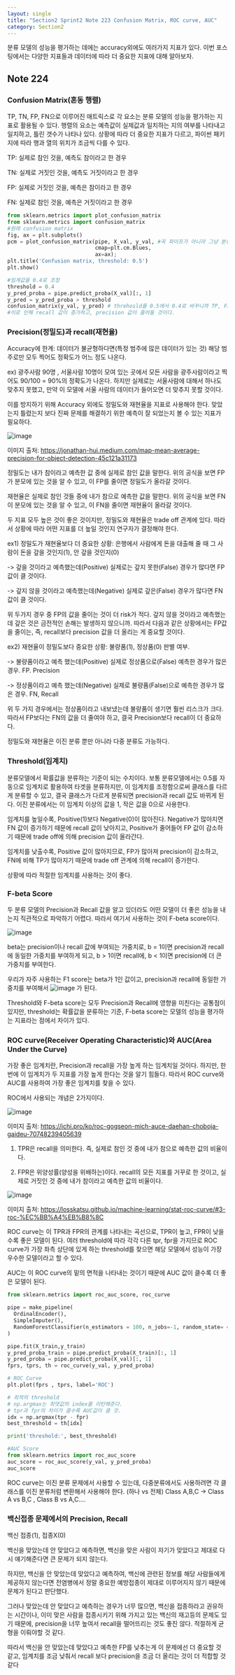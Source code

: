```yaml
---
layout: single
title: "Section2 Sprint2 Note 223 Confusion Matrix, ROC curve, AUC"
category: Section2
---
```


분류 모델의 성능을 평가하는 데에는 accuracy외에도 여러가지 지표가 있다. 이번 포스팅에서는 다양한 지표들과 데이터에 따라 더 중요한 지표에 대해 알아보자.

## Note 224
### Confusion Matrix(혼동 행렬)
TP, TN, FP, FN으로 이루어진 매트릭스로 각 요소는 분류 모델의 성능을 평가하는 지표로 활용될 수 있다. 행렬의 요소는 예측값이 실제값과 일치하는 지의 여부를 나타내고 일치하고, 틀린 갯수가 나타나 있다.
상황에 따라 더 중요한 지표가 다르고, 파이썬 패키지에 따라 행과 열의 위치가 조금씩 다를 수 있다.

TP: 실제로 참인 것을, 예측도 참이라고 한 경우

TN: 실제로 거짓인 것을, 예측도 거짓이라고 한 경우

FP: 실제로 거짓인 것을, 예측은 참이라고 한 경우

FN: 실제로 참인 것을, 예측은 거짓이라고 한 경우

```python
from sklearn.metrics import plot_confusion_matrix
from sklearn.metrics import confusion_matrix
#원래 confusion matrix
fig, ax = plt.subplots()
pcm = plot_confusion_matrix(pipe, X_val, y_val, #꼭 파이프가 아니라 그냥 분류 모델 넣으도 됨.
                            cmap=plt.cm.Blues,
                            ax=ax);
plt.title('Confusion matrix, threshold: 0.5')
plt.show()

#임계값을 0.4로 조정
threshold = 0.4
y_pred_proba = pipe.predict_proba(X_val)[:, 1]
y_pred = y_pred_proba > threshold
confusion_matrix(y_val, y_pred) # threhosld를 0.5에서 0.4로 바꾸니까 TP, FP값이 증가하고 FN,TN 값이 감소한다.
#이로 인해 recall 값이 증가하고, precision 값이 줄어들 것이다.
```

### Precision(정밀도)과 recall(재현율)

Accuracy에 한계: 데이터가 불균형하다면(특정 범주에 많은 데이터가 있는 것) 해당 범주로만 모두 찍어도 정확도가 어느 정도 나온다.

ex) 광주사람 90명 , 서울사람 10명이 모여 있는 곳에서 모든 사람을 광주사람이라고 찍어도 90/100 = 90%의 정확도가 나온다.
하지만 실제로는 서울사람에 대해서 하나도 맞추지 못했고, 만약 이 모델에 서울 사람의 데이터가 들어오면 더 맞추지 못할 것이다.

이를 방지하기 위해 Accuracy 외에도 정밀도와 재현율을 지표로 사용해야 한다. 맞았는지 틀렸는지 보다 진짜 문제를 해결하기 위한 예측이 잘 되었는지 볼 수 있는 지표가 필요하다.

![image](https://user-images.githubusercontent.com/97672187/156737980-9d9fdf7c-e6c6-4b4b-b0c1-c8a0018b8d6c.png)

이미지 출처: https://jonathan-hui.medium.com/map-mean-average-precision-for-object-detection-45c121a31173

정밀도는 내가 참이라고 예측한 값 중에 실제로 참인 값을 말한다. 위의 공식을 보면 FP가 분모에 있는 것을 알 수 있고, 이 FP를 줄이면 정밀도가 올라갈 것이다.

재현율은 실제로 참인 것들 중에 내가 참으로 예측한 값을 말한다. 위의 공식을 보면 FN이 분모에 있는 것을 알 수 있고, 이 FN을 줄이면 재현율이 올라갈 것이다.

두 지표 모두 높은 것이 좋은 것이지만, 정밀도와 재현율은 trade off 관계에 있다. 따라서 상황에 따라 어떤 지표를 더 높일 것인지 연구자가 결정해야 한다.

ex1) 정밀도가 재현율보다 더 중요한 상황: 은행에서 사람에게 돈을 대출해 줄 때 그 사람이 돈을 갚을 것인지(1), 안 갚을 것인지(0)

-> 갚을 것이라고 예측했는데(Positive) 실제로는 갚지 못한(False) 경우가 많다면 FP 값이 클 것이다.

-> 갚지 않을 것이라고 예측했는데(Negative) 실제로 갚은(False) 경우가 많다면 FN 값이 클 것이다.

위 두가지 경우 중 FP의 값을 줄이는 것이 더 risk가 적다. 갚지 않을 것이라고 예측했는데 갚은 것은 금전적인 손해는 발생하지 않으니까. 따라서 다음과 같은 상황에서는 FP값을 줄이는, 즉,
recall보다 precision 값을 더 올리는 게 중요할 것이다.

ex2) 재현율이 정밀도보다 중요한 상황: 불량품(1), 정상품(0) 판별 여부.

-> 불량품이라고 예측 했는데(Positive) 실제로 정상품으로(False) 예측한 경우가 많은 경우. FP. Precision

-> 정상품이라고 예측 했는데(Negative) 실제로 불량품(False)으로 예측한 경우가 많은 경우. FN, Recall

위 두 가지 경우에서는 정상품이라고 내보냈는데 불량품이 생기면 훨씬 리스크가 크다. 따라서 FP보다는 FN의 값을 더 줄여야 하고, 결국 Precision보다 recall이 더 중요하다.

정밀도와 재현율은 이진 분류 뿐만 아니라 다중 분류도 가능하다.

### Threshold(임계치)
분류모델에서 확률값을 분류하는 기준이 되는 수치이다. 보통 분류모델에서는 0.5를 자동으로 임계치로 활용하여 타겟을 분류하지만, 이 임계치를 조정함으로써 클래스를 다르게 분류할 수 있고,
결국 클래스가 다르게 분류되면 precision과 recall 값도 바뀌게 된다. 이진 분류에서는 이 임계치 이상의 값을 1, 작은 값을 0으로 사용한다.

임계치를 높일수록, Positive(1)보다 Negative(0)이 많아진다. Negative가 많아지면 FN 값이 증가하기 때문에 recall 값이 낮아지고, Positive가 줄어들어 FP 값이 감소하기 때문에 trade off에 의해
precision 값이 올라간다.

임계치를 낮출수록, Positive 값이 많아지므로, FP가 많아져 precision이 감소하고, FN에 비해 TP가 많아지기 때문에 trade off 관계에 의해 recall이 증가한다.

상황에 따라 적절한 임계치를 사용하는 것이 좋다.

### F-beta Score
두 분류 모델의 Precision과 Recall 값을 알고 있더라도 어떤 모델이 더 좋은 성능을 내는지 직관적으로 파악하기 어렵다. 따라서 여기서 사용하는 것이 F-beta score이다. 

![image](https://user-images.githubusercontent.com/97672187/156741437-f9293b63-3d98-46ce-b82e-1cf89bf2b9a4.png)

beta는 precision이나 recall 값에 부여되는 가중치로, b = 1이면 precision과 recall에 동일한 가중치를 부여하게 되고, b > 1이면 recall에, b < 1이면 precision에 더 큰 가중치를 부여한다.

우리가 자주 사용하는 F1 score는 beta가 1인 값이고, precision과 recall에 동일한 가중치를 부여해서 ![image](https://user-images.githubusercontent.com/97672187/156741816-4a770f24-bfef-4c2c-9251-256bfc275927.png)
가 된다.

Threshold와 F-beta score는 모두 Precision과 Recall에 영향을 미친다는 공통점이 있지만, threshold는 확률값을 분류하는 기준, F-beta score는 모델의 성능을 평가하는 지표라는 점에서 차이가 있다.

### ROC curve(Receiver Operating Characteristic)와 AUC(Area Under the Curve)
가장 좋은 임계치란, Precision과 recall을 가장 높게 하는 임계치일 것이다. 하지만, 한 번에 이 임계치가 두 지표를 가장 높게 한다는 것을 알기 힘들다. 따라서 ROC curve와 AUC를 사용하여
가장 좋은 임계치를 찾을 수 있다.

ROC에서 사용되는 개념은 2가지이다.

![image](https://user-images.githubusercontent.com/97672187/156743849-f8dee67b-c3a9-4113-ad05-504776103223.png)

이미지 출처: https://ichi.pro/ko/roc-gogseon-mich-auce-daehan-choboja-gaideu-70748239405639

1) TPR은 recall을 의미한다. 즉, 실제로 참인 것 중에 내가 참으로 예측한 값의 비율이다.

2) FPR은 위양성률(양성을 위배하는)이다. recall의 모든 지표를 거꾸로 한 것이고, 실제로 거짓인 것 중에 내가 참이라고 예측한 값의 비율이다.

![image](https://user-images.githubusercontent.com/97672187/156744802-45f486ba-8057-4a87-88f9-2759ca0111d6.png)

이미지 출처: https://losskatsu.github.io/machine-learning/stat-roc-curve/#3-roc-%EC%BB%A4%EB%B8%8C

ROC curve는 이 TPR과 FPR의 관계를 나타내는 곡선으로, TPR이 높고, FPR이 낮을수록 좋은 모델이 된다. 여러 threshold에 따라 각각 다른 tpr, fpr을 가지므로 ROC curve가 가장 좌측 상단에 있게 하는 threshold를 찾으면 해당 모델에서 성능이
가장 우수한 모델이라고 할 수 있다.

AUC는 이 ROC curve의 밑의 면적을 나타내는 것이기 때문에 AUC 값이 클수록 더 좋은 모델이 된다.

```python
from sklearn.metrics import roc_auc_score, roc_curve

pipe = make_pipeline(
  OrdinalEncoder(),
  SimpleImputer(),
  RandomForestClassifier(n_estimators = 100, n_jobs=-1, random_state= 42, max_depth= 8, oob_score=True, min_samples_leaf = 5, min_samples_split= 2)
)

pipe.fit(X_train,y_train)
y_pred_proba_train = pipe.predict_proba(X_train)[:, 1] 
y_pred_proba = pipe.predict_proba(X_val)[:, 1] 
fprs, tprs, th = roc_curve(y_val, y_pred_proba)

# ROC Curve
plt.plot(fprs , tprs, label='ROC')

# 최적의 threshold
# np.argmax는 최댓값의 index를 리턴해준다.
# tpr과 fpr의 차이가 클수록 AUC값이 클 것.
idx = np.argmax(tpr - fpr)
best_threshold = th[idx]

print('threshold:', best_threshold)

#AUC Score
from sklearn.metrics import roc_auc_score
auc_score = roc_auc_score(y_val, y_pred_proba)
auc_score

```

ROC curve는 이진 분류 문제에서 사용할 수 있는데, 다중분류에서도 사용하려면 각 클래스를 이진 분류처럼 변환해서 사용해야 한다. (하나 vs 전체)
Class A,B,C -> Class A vs B,C , Class B vs A,C....

### 백신접종 문제에서의 Precision, Recall
백신 접종(1), 접종X(0)

백신을 맞았는데 안 맞았다고 예측하면, 백신을 맞은 사람이 자기가 맞았다고 제대로 다시 얘기해준다면 큰 문제가 되지 않는다.

하지만, 백신을 안 맞았는데 맞았다고 예측하여, 백신에 관련된 정보를 해당 사람들에게 제공하지 않는다면 전염병에서 정말 중요한 예방접종이 제대로 이루어지지 않기 때문에 문제가 된다고 판단했다.

그러나 맞았는데 안 맞았다고 예측하는 경우가 너무 많으면, 백신을 접종하라고 권유하는 시간이나, 이미 맞은 사람을 접종시키기 위해 가지고 있는 백신의 재고등의 문제도 있기 때문에, precision을 너무 높여서 recall을 떨어뜨리는 것도 좋진 않다. 적절하게 균형을 이뤄야할 것 같다.

따라서 백신을 안 맞았는데 맞았다고 예측한 FP를 낮추는게 이 문제에선 더 중요할 것 같고, 임계치를 조금 낮춰서 recall 보다 precision을 조금 더 올리는 것이 더 적합할 것 같다





